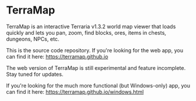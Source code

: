 # TerraMap
TerraMap is an interactive Terraria v1.3.2 world map viewer that loads quickly and lets you pan, zoom, find blocks, ores, items in chests, dungeons, NPCs, etc.

This is the source code repository.  If you're looking for the web app, you can find it here: https://terramap.github.io

The web version of TerraMap is still experimental and feature incomplete.  Stay tuned for updates.

If you're looking for the much more functional (but Windows-only) app, you can find it here: https://terramap.github.io/windows.html
